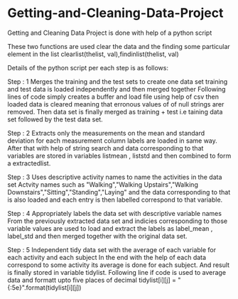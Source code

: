 Getting-and-Cleaning-Data-Project
=================================

Getting and Cleaning Data Project is done with help of a python script

These two functions are used clear the data and the finding some particular element in the list
clearlist(thelist, val),findinlist(thelist, val)

Details of the python script per each step is as follows:

Step : 1 Merges the training and the test sets to create one data set
training and test data is loaded independently and then merged together
Following lines of code simply creates a buffer and load file using help of csv
then loaded data is cleared meaning that erronous values of of null strings arer removed.
Then data set is finally merged as training + test i.e taining data set followed by the test data set.

Step : 2 Extracts only the measurements on the mean and standard deviation for each measurement
column labels are loaded in same way. After that with help of string search and data corresponding to that variables 
are stored in variables listmean , liststd and then combined to form a extractedlist.

Step : 3 Uses descriptive activity names to name the activities in the data set
Actvity names such as "Walking","Walking Upstairs","Walking Downstairs","Sitting","Standing","Laying"
and the data corresponding to that is also loaded and each entry is then labelled correspond to that variable.

Step : 4 Appropriately labels the data set with descriptive variable names
From the previously extracted data set and indicies corresponding to those variable values are used to load and 
extract the labels as label_mean , label_std and then merged together with the original data set.

Step : 5 Independent tidy data set with the average of each variable for each activity and each subject
In the end with the help of each data correspond to some activity its average is done for each subject.
And result is finally stored in variable tidylist.
Following line if code is used to  average data and formatt upto five places of decimal
tidylist[i][j] = "{:5e}".format(tidylist[i][j])
